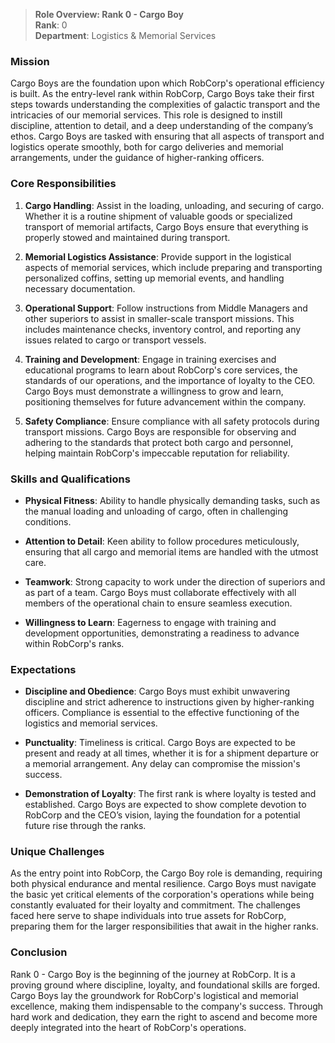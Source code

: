 > **Role Overview: Rank 0 - Cargo Boy**  
> **Rank**: 0  
> **Department**: Logistics & Memorial Services

### Mission

Cargo Boys are the foundation upon which RobCorp's operational efficiency is built. As the entry-level rank within RobCorp, Cargo Boys take their first steps towards understanding the complexities of galactic transport and the intricacies of our memorial services. This role is designed to instill discipline, attention to detail, and a deep understanding of the company’s ethos. Cargo Boys are tasked with ensuring that all aspects of transport and logistics operate smoothly, both for cargo deliveries and memorial arrangements, under the guidance of higher-ranking officers.

### Core Responsibilities

1. **Cargo Handling**: Assist in the loading, unloading, and securing of cargo. Whether it is a routine shipment of valuable goods or specialized transport of memorial artifacts, Cargo Boys ensure that everything is properly stowed and maintained during transport.
    
2. **Memorial Logistics Assistance**: Provide support in the logistical aspects of memorial services, which include preparing and transporting personalized coffins, setting up memorial events, and handling necessary documentation.
    
3. **Operational Support**: Follow instructions from Middle Managers and other superiors to assist in smaller-scale transport missions. This includes maintenance checks, inventory control, and reporting any issues related to cargo or transport vessels.
    
4. **Training and Development**: Engage in training exercises and educational programs to learn about RobCorp's core services, the standards of our operations, and the importance of loyalty to the CEO. Cargo Boys must demonstrate a willingness to grow and learn, positioning themselves for future advancement within the company.
    
5. **Safety Compliance**: Ensure compliance with all safety protocols during transport missions. Cargo Boys are responsible for observing and adhering to the standards that protect both cargo and personnel, helping maintain RobCorp's impeccable reputation for reliability.
    

### Skills and Qualifications

- **Physical Fitness**: Ability to handle physically demanding tasks, such as the manual loading and unloading of cargo, often in challenging conditions.
    
- **Attention to Detail**: Keen ability to follow procedures meticulously, ensuring that all cargo and memorial items are handled with the utmost care.
    
- **Teamwork**: Strong capacity to work under the direction of superiors and as part of a team. Cargo Boys must collaborate effectively with all members of the operational chain to ensure seamless execution.
    
- **Willingness to Learn**: Eagerness to engage with training and development opportunities, demonstrating a readiness to advance within RobCorp's ranks.
    

### Expectations

- **Discipline and Obedience**: Cargo Boys must exhibit unwavering discipline and strict adherence to instructions given by higher-ranking officers. Compliance is essential to the effective functioning of the logistics and memorial services.
    
- **Punctuality**: Timeliness is critical. Cargo Boys are expected to be present and ready at all times, whether it is for a shipment departure or a memorial arrangement. Any delay can compromise the mission's success.
    
- **Demonstration of Loyalty**: The first rank is where loyalty is tested and established. Cargo Boys are expected to show complete devotion to RobCorp and the CEO’s vision, laying the foundation for a potential future rise through the ranks.
    

### Unique Challenges

As the entry point into RobCorp, the Cargo Boy role is demanding, requiring both physical endurance and mental resilience. Cargo Boys must navigate the basic yet critical elements of the corporation's operations while being constantly evaluated for their loyalty and commitment. The challenges faced here serve to shape individuals into true assets for RobCorp, preparing them for the larger responsibilities that await in the higher ranks.

### Conclusion

Rank 0 - Cargo Boy is the beginning of the journey at RobCorp. It is a proving ground where discipline, loyalty, and foundational skills are forged. Cargo Boys lay the groundwork for RobCorp's logistical and memorial excellence, making them indispensable to the company's success. Through hard work and dedication, they earn the right to ascend and become more deeply integrated into the heart of RobCorp's operations.